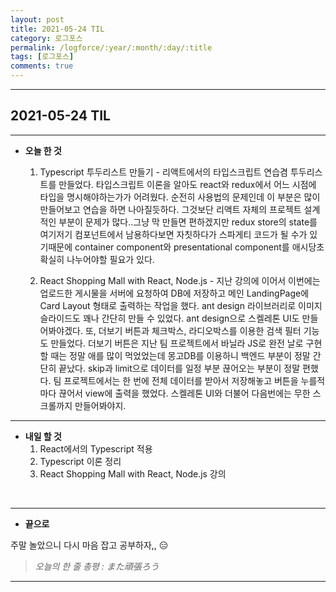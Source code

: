 ```yaml
---
layout: post
title: 2021-05-24 TIL
category: 로그포스
permalink: /logforce/:year/:month/:day/:title
tags: [로그포스]
comments: true
---
```


---

## 2021-05-24 TIL

---

- **오늘 한 것**

  1. Typescript 투두리스트 만들기 - 리액트에서의 타입스크립트 연습겸 투두리스트를 만들었다. 타입스크립트 이론을 알아도 react와 redux에서 어느 시점에 타입을 명시해야하는가가 어려웠다. 순전히 사용법의 문제인데 이 부분은 많이 만들어보고 연습을 하면 나아질듯하다. 그것보단 리액트 자체의 프로젝트 설계적인 부분이 문제가 많다..그냥 막 만들면 편하겠지만 redux store의 state를 여기저기 컴포넌트에서 남용하다보면 자칫하다가 스파게티 코드가 될 수가 있기때문에 container component와 presentational component를 애시당초 확실히 나누어야할 필요가 있다. 
     
  2. React Shopping Mall with React, Node.js - 지난 강의에 이어서 이번에는 업로드한 게시물을 서버에 요청하여 DB에 저장하고 메인 LandingPage에 Card Layout 형태로 출력하는 작업을 했다. ant design 라이브러리로 이미지 슬라이드도 꽤나 간단히 만들 수 있었다. ant design으로 스켈레톤 UI도 만들어봐야겠다. 또, 더보기 버튼과 체크박스, 라디오박스를 이용한 검색 필터 기능도 만들었다. 더보기 버튼은 지난 팀 프로젝트에서 바닐라 JS로 완전 날로 구현할 때는 정말 애를 많이 먹었었는데 몽고DB를 이용하니 백엔드 부분이 정말 간단히 끝났다. skip과 limit으로 데이터를 일정 부분 끊어오는 부분이 정말 편했다. 팀 프로젝트에서는 한 번에 전체 데이터를 받아서 저장해놓고 버튼을 누를적마다 끊어서 view에 출력을 했었다. 스켈레톤 UI와 더불어 다음번에는 무한 스크롤까지 만들어봐야지. 

---

- **내일 할 것**
  1. React에서의 Typescript 적용
  2. Typescript 이론 정리
  3. React Shopping Mall with React, Node.js 강의

<br>

---

- **끝으로**

주말 놀았으니 다시 마음 잡고 공부하자,, 😑

> _오늘의 한 줄 총평 :  また頑張ろう_

---
